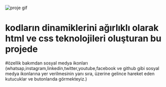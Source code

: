 ![proje gif](/gif%20klasörü/deveolopt-emre.gif)

# kodların dinamiklerini ağırlıklı olarak html ve css teknolojileri oluşturan bu projede 

#özellik bakımdan
sosyal medya ikonları (whatsap,instagram,linkedin,twitter,youtube,facebook ve github gibi sosyal medya ikonlarına yer verilmesinin yanı sıra, üzerine gelince hareket eden kutucuklar ve butonlarıda görmekteyiz.)